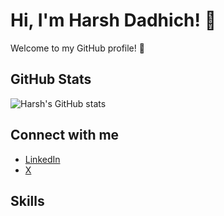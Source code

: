 # Hi, I'm Harsh Dadhich! 👋

Welcome to my GitHub profile! 🌟

## GitHub Stats
![Harsh's GitHub stats](https://github-readme-stats.vercel.app/api?username=theharshdadhich&show_icons=true&theme=cobalt)

## Connect with me
- [LinkedIn](https://www.linkedin.com/in/dadhich-harsh/)
- [X](https://x.com/theharshdadhich)

## Skills


